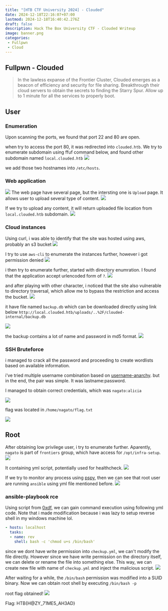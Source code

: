 ```yaml
---
title: "[HTB CTF University 2024] - Clouded"
date: 2024-12-18T22:16:07+07:00
lastmod: 2024-12-18T16:40:42.276Z
draft: false
description: Hack The Box University CTF - Clouded Writeup
image: banner.png
categories:
 - Fullpwn
 - Cloud
---
```


## Fullpwn - Clouded

> In the lawless expanse of the Frontier Cluster, Clouded emerges as a beacon of efficiency and security for file sharing. Breakthrough their cloud servers to obtain the secrets to finding the Starry Spur. Allow up to 1 minute for all the services to properly boot.


## User

### Enumeration

Upon scanning the ports, we found that port 22 and 80 are open.

when try to access the port 80, it was redirected into `clouded.htb`. We try to enumerate subdomain using ffuf command below, and found other subdomain named `local.clouded.htb`
![](image.png)

we add those two hostnames into `/etc/hosts`.

### Web application

![](image-1.png)
The web page have several page, but the intersting one is `Upload` page. It allows user to upload several type of content.
![](image-2.png)

If we try to upload any content, it will return uploaded file location from `local.clouded.htb` subdomain.
![](image-3.png)

### Cloud instances

Using curl, i was able to identify that the site was hosted using aws, probably an s3 bucket
![](image-4.png)

I try to use `aws-cli` to enumerate the instances further, however i got permission denied
![](image-5.png)

i then try to enumerate further, started with directory enumration. I found that the application accept urlencoded form of `?`.
![](image-6.png)

and after playing with other character, i noticed that the site also vulnerable to directory traversal, which allow me to bypass the restriction and access the bucket.
![](image-7.png)

it have file named `backup.db` which can be downloaded directly using link below
`http://local.clouded.htb/uploads/..%2F/clouded-internal/backup.db`

![](image-8.png)

the backup contains a lot of name and password in md5 format.
![](image-9.png)

### SSH Bruteforce

i managed to crack all the password and proceeding to create wordlists based on available information.

i've tried multiple username combination based on [username-anarchy](https://github.com/urbanadventurer/username-anarchy). but in the end, the pair was simple. It was lastname:password.

I managed to obtain correct credentials, which was `nagato:alicia`

![](image-10.png)

flag was located in `/home/nagato/flag.txt`

![](image-11.png)

## Root

After obtaining low privilege user, i try to enumerate further. Aparently, `nagato` is part of `frontiers` group, which have access for `/opt/infra-setup`.
![](image-12.png)

It containing yml script, potentially used for healthcheck.
![](image-13.png)

If we try to monitor any process using [pspy](https://github.com/DominicBreuker/pspy), then we can see that root user are running `ansible` using yml file mentioned before.
![](image-14.png)

### ansible-playbook rce

Using script from [0xdf](https://0xdf.gitlab.io/2021/11/13/htb-seal.html#shell-as-root), we can gain command execution using following yml code. Note that i made modification because i was lazy to setup reverse shell in my windows machine lol.

```yml
- hosts: localhost
  tasks:
  - name: rev
    shell: bash -c 'chmod u+s /bin/bash'
```

since we dont have write permission into `checkup.yml`, we can't modify the file directly. However since we have write permission on the directory itself, we can delete or rename the file into something else. This way, we can create new file with name of `checkup.yml` and inject the malicious script.
![](image-15.png)

After waiting for a while, the `/bin/bash` permission was modified into a SUID binary. Now we can obtain root shell by executing `/bin/bash -p`

root flag obtained!
![](image-16.png)

Flag: HTB{H@ZY_71ME5_AH3AD}